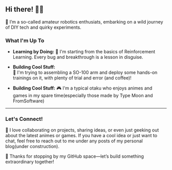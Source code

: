 ## Hi there! 🤖👋
🤔 I’m a so-called amateur robotics enthusiats, embarking on a wild journey of DIY tech and quirky experiments.

### What I'm Up To
- **Learning by Doing:**
  🦿 I'm starting from the basics of Reinforcement Learning. Every bug and breakthrough is a lesson in disguise.
  
- **Building Cool Stuff:**  
  🦾 I'm trying to assembling a SO-100 arm and deploy some hands-on trainings on it, with plenty of trial and error (and coffee)!

- **Building Cool Stuff:**
  🎮 I'm a typical otaku who enjoys animes and games in my spare time(especially those made by Type Moon and FromSoftware)

---

### Let's Connect!

🥸 I love collaborating on projects, sharing ideas, or even just geeking out about the latest animes or games. If you have a cool idea or just want to chat, feel free to reach out to me under any posts of my personal blog(under construction).

🫡 Thanks for stopping by my GitHub space—let’s build something extraordinary together!
  
